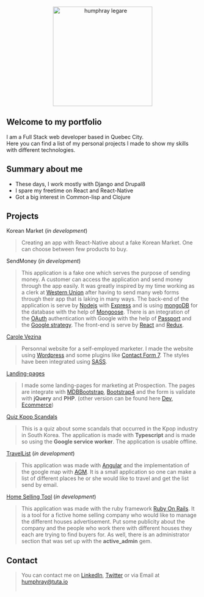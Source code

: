 <img src="https://humphraylegare.github.io/humphray200.jpg" alt="humphray legare" style="display:block; margin:auto; width:260px; text-align:center; margin-top:20px; margin-bottom:20px;"/>

## Welcome to my portfolio
 I am a Full Stack web developer based in Quebec City.<br/>
 Here you can find a list of my personal projects I made to show my skills with different technologies.

## Summary about me
- These days, I work mostly with Django and Drupal8
- I spare my freetime on React and React-Native
- Got a big interest in Common-lisp and Clojure

## Projects
Korean Market (_in development_)
> Creating an app with React-Native about a fake Korean Market. One can choose between few products to buy.

SendMoney (_in development_)
> This application is a fake one which serves the purpose of sending money. A customer can access the application and send money through the app easily. It was greatly inspired by my time working as a clerk at [Western Union](https://www.westernunion.com/ca/en/home.html) after having to send many web forms through their app that is laking in many ways. The back-end of the application is serve by [Nodejs](https://nodejs.org/en/) with [Express](https://expressjs.com/) and is using [mongoDB](https://www.mongodb.com/) for the database with the help of [Mongoose](http://mongoosejs.com/). There is an integration  of the [OAuth](https://developers.google.com/identity/protocols/OAuth2) authentication with Google with the help of [Passport](http://www.passportjs.org/) and the [Google strategy](https://github.com/jaredhanson/passport-google-oauth2). The front-end is serve by [React](https://reactjs.org/) and [Redux](https://redux.js.org/).

[Carole Vezina](https://carolevezina.com)
> Personnal website for a self-employed marketer. I made the website using [Wordpress](https://wordpress.org/) and some plugins like [Contact Form 7](https://en-ca.wordpress.org/plugins/contact-form-7/). The styles have been integrated using [SASS](https://sass-lang.com/).  

[Landing-pages](https://prospection.qc.ca/seo/)
> I made some landing-pages for marketing at Prospection. The pages are integrate with [MDBBootstrap](https://mdbootstrap.com/), [Bootstrap4](https://getbootstrap.com/) and the form is validate
 with __jQuery__ and __PHP__.
 (other version can be found here [Dev](https://prospection.qc.ca/dev/), [Ecommerce](https://prospection.qc.ca/ecommerce/))

[Quiz Kpop Scandals](https://github.com/humphrayLegare/quiz/blob/master/README.md) 
> This is a quiz about some scandals that occurred in the Kpop industry in South Korea. The application is made with  __Typescript__ and is made so using the __Google service worker__. The application is usable offline.

[TravelList](https://github.com/humphrayLegare/travelList) (_in development_)
> This application was made with [Angular](https://angular.io/) and the implementation of the google map with [AGM](https://angular-maps.com/). It is a small application so one can make a list of different places he or she would like to travel and get the list send by email.

[Home Selling Tool](http://heroku.com "Find me on Heroku") (_in development_)
> This application was made with the ruby framework [Ruby On Rails](https://rubyonrails.org/). It is a tool for a fictive home selling company who would like to manage the different houses advertisement. Put some publicity about the company and the people who work there with different houses they each are trying to find buyers for. As well, there is an administrator section that was set up with the __active_admin__ gem.


## Contact

> You can contact me on 
<a href="https://www.linkedin.com/in/humphray-l%C3%A9gar%C3%A9-a188b58a/" target="_blank">LinkedIn</a>, <a href="https://twitter.com/humphrayLegare" target="_blank">Twitter</a> 
  or via Email at humphray@tuta.io <br/><br/>
<!-- > As well, if you would need **a wonderful creative artist** for design related topics, I would strongly recommend my wonderful and lovely girlfriend **Sim Bomi** who you can reach on <a href="https://www.linkedin.com/in/bomi-s-96103098/" target="_blank">LinkedIn</a> -->
